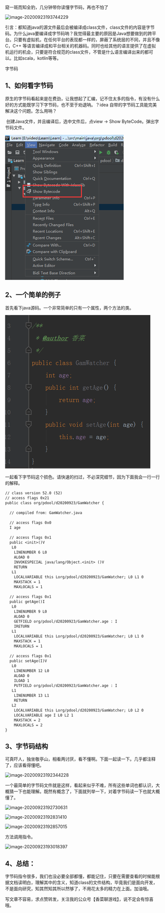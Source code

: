 窥一斑而知全豹，几分钟带你读懂字节码，再也不怕了

![image-20200923193744229](D:\wechat\gameWathcer\img\20200923\1.png)

引言：都知道java的源文件最后会被编译成class文件，class文件的内容是字节码。为什么java要编译成字节码呐？我觉得最主要的原因是Java想要做到的跨平台。只要有虚拟机，在任何平台的表现都一样的，屏蔽了系统层的不同，并且不像C，C++ 等语言编译成和平台相关的机器码。同时也给其他的语言提供了在虚拟机运行的机会，只要是符合规范的class文件，不管是什么语言编译出来的都可以。比如scala，kotlin等等。

字节码

## 1、如何看字节码

​	原生的字节码看起来是在费劲，让我想起了汇编，记不住太多的指令，有没有什么好的方式能既学习下字节码，也不至于劝退呐。？idea 自带的字节码工具能完美解决这个问题。怎么用呐？

​	创建Java文件，并且编译后，选中文件后，点view -> Show ByteCode。弹出字节码文件。

![image-20200923183615934](..\img\20200923\3.png)

## 2、一个简单的例子

首先看下java源码。一个非常简单的只有一个属性，两个方法的类。

![image-20200923183953693](..\img\20200923\4.png)

一起看下字节码这个损色。请快速的扫过，不必深究细节，因为下面我会一行一行的解释。

```
// class version 52.0 (52)
// access flags 0x21
public class org/pdool/d20200923/GamWatcher {

  // compiled from: GamWatcher.java

  // access flags 0x0
  I age

  // access flags 0x1
  public <init>()V
   L0
    LINENUMBER 6 L0
    ALOAD 0
    INVOKESPECIAL java/lang/Object.<init> ()V
    RETURN
   L1
    LOCALVARIABLE this Lorg/pdool/d20200923/GamWatcher; L0 L1 0
    MAXSTACK = 1
    MAXLOCALS = 1

  // access flags 0x1
  public getAge()I
   L0
    LINENUMBER 9 L0
    ALOAD 0
    GETFIELD org/pdool/d20200923/GamWatcher.age : I
    IRETURN
   L1
    LOCALVARIABLE this Lorg/pdool/d20200923/GamWatcher; L0 L1 0
    MAXSTACK = 1
    MAXLOCALS = 1

  // access flags 0x1
  public setAge(I)V
   L0
    LINENUMBER 12 L0
    ALOAD 0
    ILOAD 1
    PUTFIELD org/pdool/d20200923/GamWatcher.age : I
   L1
    LINENUMBER 13 L1
    RETURN
   L2
    LOCALVARIABLE this Lorg/pdool/d20200923/GamWatcher; L0 L2 0
    LOCALVARIABLE age I L0 L2 1
    MAXSTACK = 2
    MAXLOCALS = 2
}
```

## 3、字节码结构

可真吓人，独坐敬亭山，相看两讨厌，看不懂啊。下面一起读一下。几乎都注释了，应该看得懂吧。

![image-20200923192344228](D:\wechat\gameWathcer\img\20200923\6.png)

一个最简单的字节码文件就是这样，看起来似乎不难，所有这些单词也都认识，大概猜一下也能理解。既然有概念了，下面就列举一下，对着字节码读一下也就大概懂了。

![image-20200923192730631](D:\wechat\gameWathcer\img\20200923\7.png)

![image-20200923192831410](D:\wechat\gameWathcer\img\20200923\8.png)

![image-20200923192857015](D:\wechat\gameWathcer\img\20200923\9.png)

方法调用指令。

![image-20200923193018397](D:\wechat\gameWathcer\img\20200923\10.png)

## 4、总结：

​	字节码指令很多，我们也没必要全部都懂，都能记住，只要在需要查看的时候能根据文档读明白，理解其中的含义，知道class的文件结构，毕竟我们是面向开发，不是面向研究，知其然知其所以然够了，不用花太多的精力在上面。加油哦。

写文章不容易，求点赞转发，关注我的公众号【香菜聊游戏】，说不定会有惊喜哦。